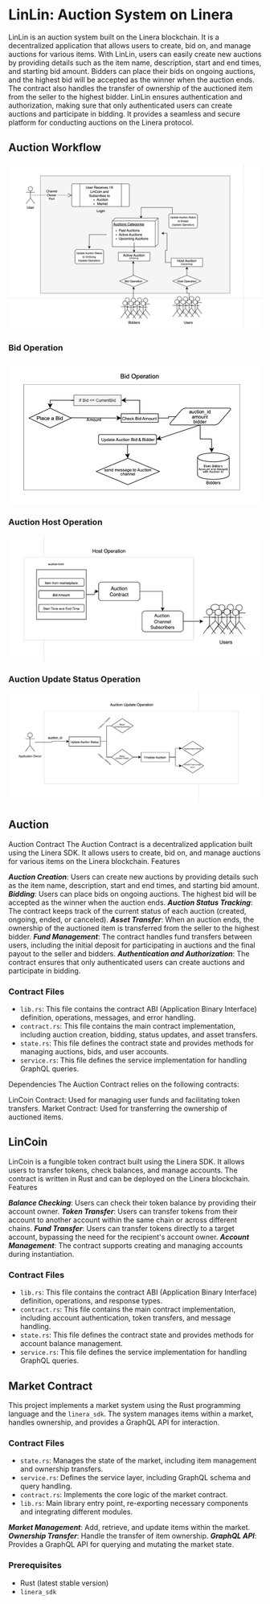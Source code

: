 # LinLin: Auction System on Linera

LinLin is an auction system built on the Linera blockchain. It is a decentralized application that allows users to create, bid on, and manage auctions for various items. With LinLin, users can easily create new auctions by providing details such as the item name, description, start and end times, and starting bid amount. Bidders can place their bids on ongoing auctions, and the highest bid will be accepted as the winner when the auction ends. The contract also handles the transfer of ownership of the auctioned item from the seller to the highest bidder. LinLin ensures authentication and authorization, making sure that only authenticated users can create auctions and participate in bidding. It provides a seamless and secure platform for conducting auctions on the Linera protocol.

## Auction Workflow

![image](./assets/Auction%20Workflow.png)

### Bid Operation

![image](./assets/BidOperation.png)

### Auction Host Operation

![image](./assets/HostOperation.png)

### Auction Update Status Operation

![image](./assets/UpdateOperation.png)

## Auction

Auction Contract
The Auction Contract is a decentralized application built using the Linera SDK. It allows users to create, bid on, and manage auctions for various items on the Linera blockchain.
Features

**_Auction Creation_**: Users can create new auctions by providing details such as the item name, description, start and end times, and starting bid amount.
**_Bidding_**: Users can place bids on ongoing auctions. The highest bid will be accepted as the winner when the auction ends.
**_Auction Status Tracking_**: The contract keeps track of the current status of each auction (created, ongoing, ended, or canceled).
**_Asset Transfer_**: When an auction ends, the ownership of the auctioned item is transferred from the seller to the highest bidder.
**_Fund Management_**: The contract handles fund transfers between users, including the initial deposit for participating in auctions and the final payout to the seller and bidders.
**_Authentication and Authorization_**: The contract ensures that only authenticated users can create auctions and participate in bidding.

### Contract Files

- `lib.rs`: This file contains the contract ABI (Application Binary Interface) definition, operations, messages, and error handling.
- `contract.rs`: This file contains the main contract implementation, including auction creation, bidding, status updates, and asset transfers.
- `state.rs`: This file defines the contract state and provides methods for managing auctions, bids, and user accounts.
- `service.rs`: This file defines the service implementation for handling GraphQL queries.

Dependencies
The Auction Contract relies on the following contracts:

LinCoin Contract: Used for managing user funds and facilitating token transfers.
Market Contract: Used for transferring the ownership of auctioned items.

## LinCoin

LinCoin is a fungible token contract built using the Linera SDK. It allows users to transfer tokens, check balances, and manage accounts. The contract is written in Rust and can be deployed on the Linera blockchain.
Features

**_Balance Checking_**: Users can check their token balance by providing their account owner.
**_Token Transfer_**: Users can transfer tokens from their account to another account within the same chain or across different chains.
**_Fund Transfer_**: Users can transfer tokens directly to a target account, bypassing the need for the recipient's account owner.
**_Account Management_**: The contract supports creating and managing accounts during instantiation.

### Contract Files

- `lib.rs`: This file contains the contract ABI (Application Binary Interface) definition, operations, and response types.
- `contract.rs`: This file contains the main contract implementation, including account authentication, token transfers, and message handling.
- `state.rs`: This file defines the contract state and provides methods for account balance management.
- `service.rs`: This file defines the service implementation for handling GraphQL queries.

## Market Contract

This project implements a market system using the Rust programming language and the `linera_sdk`. The system manages items within a market, handles ownership, and provides a GraphQL API for interaction.

### Contract Files

- `state.rs`: Manages the state of the market, including item management and ownership transfers.
- `service.rs`: Defines the service layer, including GraphQL schema and query handling.
- `contract.rs`: Implements the core logic of the market contract.
- `lib.rs`: Main library entry point, re-exporting necessary components and integrating different modules.

**_Market Management_**: Add, retrieve, and update items within the market.
**_Ownership Transfer_**: Handle the transfer of item ownership.
**_GraphQL API_**: Provides a GraphQL API for querying and mutating the market state.

### Prerequisites

- Rust (latest stable version)
- `linera_sdk`
